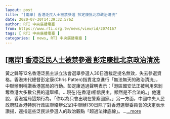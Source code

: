 ```yaml
---
layout: post
title: "[兩岸] 香港泛民人士被禁參選 彭定康批北京政治清洗"
date: 2020-07-30T14:39:32.576Z
author: RTI 中央廣播電臺
from: https://www.rti.org.tw/news/view/id/2074167
tags: [ RTI 中央廣播電臺 ]
categories: [ news, RTI 中央廣播電臺 ]
---
```

<!--1596147361000-->
[[兩岸] 香港泛民人士被禁參選 彭定康批北京政治清洗](https://www.rti.org.tw/news/view/id/2074167)
------

<div>
黃之鋒等12名香港泛民主派立法會選舉參選人30日遭裁定提名無效，失去參選資格。香港末代總督彭定康(Chris Patten)指責北京進行「無法無天的政治清洗」，中聯辦則稱讚香港當局的行動。彭定康透過聲明表示：「港區國安法正被利用來剝奪香港大多數公民的選舉權。...現在(在香港)相信民主，顯然是不合法的。」他還說，香港當局這類行為，「你以為只會出現在警察國家。」另一方面，中國中央人民政府駐香港特別行政區聯絡辦公室(中聯辦)30日除了對香港選舉委員會的決定表示讚揚，還指這些泛民派參選人的政治觀點「超過法律底線」。...<a target="_blank" href="https://www.rti.org.tw/news/view/id/2074167">...more</a>
</div>

